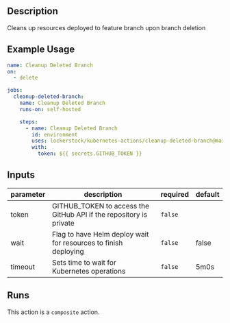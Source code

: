 <!-- action-docs-description -->
## Description

Cleans up resources deployed to feature branch upon branch deletion


<!-- action-docs-description -->

## Example Usage

```yaml
name: Cleanup Deleted Branch
on:
  - delete

jobs:
  cleanup-deleted-branch:
    name: Cleanup Deleted Branch
    runs-on: self-hosted

    steps:
      - name: Cleanup Deleted Branch
        id: environment
        uses: lockerstock/kubernetes-actions/cleanup-deleted-branch@main
        with:
          token: ${{ secrets.GITHUB_TOKEN }}
```

<!-- action-docs-inputs -->
## Inputs

| parameter | description | required | default |
| - | - | - | - |
| token | GITHUB_TOKEN to access the GitHub API if the repository is private | `false` |  |
| wait | Flag to have Helm deploy wait for resources to finish deploying | `false` | false |
| timeout | Sets time to wait for Kubernetes operations | `false` | 5m0s |



<!-- action-docs-inputs -->

<!-- action-docs-outputs -->

<!-- action-docs-outputs -->

<!-- action-docs-runs -->
## Runs

This action is a `composite` action.


<!-- action-docs-runs -->
